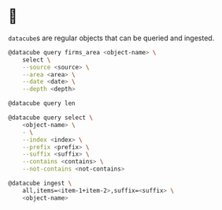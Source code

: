 # 🧊

`datacube`s are regular objects that can be queried and ingested.

```bash
@datacube query firms_area <object-name> \
	select \
	--source <source> \
	--area <area> \
	--date <date> \
	--depth <depth>

@datacube query len

@datacube query select \
    <object-name> \
    - \
    --index <index> \
    --prefix <prefix> \
    --suffix <suffix> \
    --contains <contains> \
    --not-contains <not-contains>

@datacube ingest \
    all,items=<item-1+item-2>,suffix=<suffix> \
    <object-name>
```